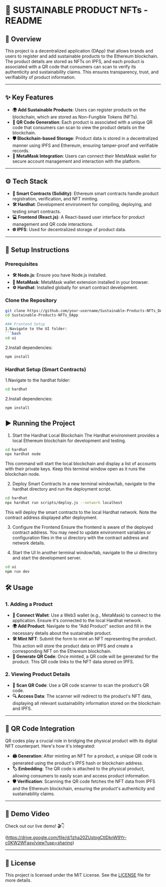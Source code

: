 # 🌱 SUSTAINABLE PRODUCT NFTs - README

## 📝 Overview

This project is a decentralized application (DApp) that allows brands and users to register and add sustainable products to the Ethereum blockchain. The product details are stored as NFTs on IPFS, and each product is associated with a QR code that consumers can scan to verify its authenticity and sustainability claims. This ensures transparency, trust, and verifiability of product information.

---

## ✨ Key Features

- **🌍 Add Sustainable Products**: Users can register products on the blockchain, which are stored as Non-Fungible Tokens (NFTs).
- **🔗 QR Code Generation**: Each product is associated with a unique QR code that consumers can scan to view the product details on the blockchain.
- **🛡️ Blockchain-based Storage**: Product data is stored in a decentralized manner using IPFS and Ethereum, ensuring tamper-proof and verifiable records.
- **🔐 MetaMask Integration**: Users can connect their MetaMask wallet for secure account management and interaction with the platform.

---

## ⚙️ Tech Stack

- **📜 Smart Contracts (Solidity)**: Ethereum smart contracts handle product registration, verification, and NFT minting.
- **🛠️ Hardhat**: Development environment for compiling, deploying, and testing smart contracts.
- **💻 Frontend (React.js)**: A React-based user interface for product management and QR code interactions.
- **🌐 IPFS**: Used for decentralized storage of product data.

---

## 🚀 Setup Instructions

### Prerequisites

- **🛠️ Node.js**: Ensure you have Node.js installed.
- **🦊 MetaMask**: MetaMask wallet extension installed in your browser.
- **⚙️ Hardhat**: Installed globally for smart contract development.

### Clone the Repository

```bash
git clone https://github.com/your-username/Sustainable-Products-NFTs_DApp.git
cd Sustainable-Products-NFTs_DApp

### Frontend Setup
1.Navigate to the UI folder:
```bash
cd ui
```
2.Install dependencies:
```bash
npm install
```
### Hardhat Setup (Smart Contracts)
1.Navigate to the hardhat folder:

```bash
cd hardhat
```
2.Install dependencies:

```bash
npm install
```
## ▶️  Running the Project
1. Start the Hardhat Local Blockchain
The Hardhat environment provides a local Ethereum blockchain for development and testing.

```bash
cd hardhat
npx hardhat node
```
This command will start the local blockchain and display a list of accounts with their private keys. Keep this terminal window open as it runs the blockchain node.

2. Deploy Smart Contracts
In a new terminal window/tab, navigate to the hardhat directory and run the deployment script.

```bash
cd hardhat
npx hardhat run scripts/deploy.js --network localhost
```
This will deploy the smart contracts to the local Hardhat network. Note the contract address displayed after deployment.

3. Configure the Frontend
Ensure the frontend is aware of the deployed contract address. You may need to update environment variables or configuration files in the ui directory with the contract address and network details.

4. Start the UI
In another terminal window/tab, navigate to the ui directory and start the development server.

```bash
cd ui
npm run dev
```

## 🛠️ Usage

### 1. Adding a Product

- **🔗 Connect Wallet**: Use a Web3 wallet (e.g., MetaMask) to connect to the application. Ensure it's connected to the local Hardhat network.
- **🌍 Add Product**: Navigate to the "Add Product" section and fill in the necessary details about the sustainable product.
- **🛠️ Mint NFT**: Submit the form to mint an NFT representing the product. This action will store the product data on IPFS and create a corresponding NFT on the Ethereum blockchain.
- **🔗 Generate QR Code**: Once minted, a QR code will be generated for the product. This QR code links to the NFT data stored on IPFS.

### 2. Viewing Product Details

- **📱 Scan QR Code**: Use a QR code scanner to scan the product's QR code.
- **🔍 Access Data**: The scanner will redirect to the product's NFT data, displaying all relevant sustainability information stored on the blockchain and IPFS.

---

## 📲 QR Code Integration

QR codes play a crucial role in bridging the physical product with its digital NFT counterpart. Here's how it's integrated:

- **🖨️ Generation**: After minting an NFT for a product, a unique QR code is generated using the product's IPFS hash or blockchain address.
- **🏷️ Embedding**: The QR code is attached to the physical product, allowing consumers to easily scan and access product information.
- **🛡️ Verification**: Scanning the QR code fetches the NFT data from IPFS and the Ethereum blockchain, ensuring the product's authenticity and sustainability claims.

---
## 🎥 Demo Video

Check out our live demo! 🎬👇

(https://drive.google.com/file/d/1zha20ZUstogCtIDknW9Yr-c0KW2WFasy/view?usp=sharing)

---

## 📜 License

This project is licensed under the MIT License. See the [LICENSE](LICENSE) file for more details.

